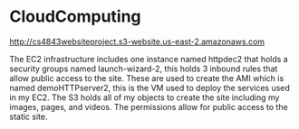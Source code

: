 # CloudComputing
http://cs4843websiteproject.s3-website.us-east-2.amazonaws.com

The EC2 infrastructure includes one instance named httpdec2 that holds a security groups named launch-wizard-2,
this holds 3 inbound rules that allow public access to the site. These are used to create the AMI which is named demoHTTPserver2,
this is the VM used to deploy the services used in my EC2. The S3 holds all of my objects to create the site including my images,
pages, and videos. The permissions allow for public access to the static site.
